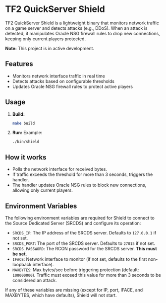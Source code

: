 # TF2 QuickServer Shield

TF2 QuickServer Shield is a lightweight binary that monitors network traffic on a game server and detects attacks (e.g., DDoS). When an attack is detected, it manipulates Oracle NSG firewall rules to drop new connections, keeping only current players protected.

**Note:** This project is in active development.

## Features
- Monitors network interface traffic in real time
- Detects attacks based on configurable thresholds
- Updates Oracle NSG firewall rules to protect active players

## Usage
1. **Build:**
   ```sh
   make build
   ```
2. **Run:**
   Example:
   ```sh
   ./bin/shield
   ```

## How it works
- Polls the network interface for received bytes.
- If traffic exceeds the threshold for more than 3 seconds, triggers the handler.
- The handler updates Oracle NSG rules to block new connections, allowing only current players.

## Environment Variables

The following environment variables are required for Shield to connect to the Source Dedicated Server (SRCDS) and configure its operation:

- `SRCDS_IP`: The IP address of the SRCDS server. Defaults to `127.0.0.1` if not set.
- `SRCDS_PORT`: The port of the SRCDS server. Defaults to `27015` if not set.
- `SRCDS_PASSWORD`: The RCON password for the SRCDS server. **This must be set.**
- `IFACE`: Network interface to monitor (if not set, defaults to the first non-loopback interface).
- `MAXBYTES`: Max bytes/sec before triggering protection (default: `100000000`). Traffic must exceed this value for more than 3 seconds to be considered an attack.

If any of these variables are missing (except for IP, port, IFACE, and MAXBYTES, which have defaults), Shield will not start.

